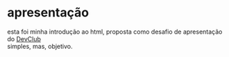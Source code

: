 <h1> apresentação </h1>
<p> esta foi minha introdução ao html, proposta como desafio de apresentação do <a href="https://rodolfomori.com.br/devclub/">DevClub</a> <br> simples, mas, objetivo. </p>
